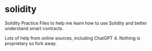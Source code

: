 # solidity
Solidity Practice 
Files to help me learn how to use Solidity and better understand smart contracts.

Lots of help from online sources, including ChatGPT 4. Nothing is proprietary so fork away.
